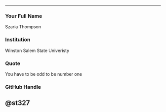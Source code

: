 ---
### Your Full Name

Szaria Thompson

### Institution

Winston Salem State Univeristy

### Quote

You have to be odd to be number one

### GitHub Handle

@st327
----